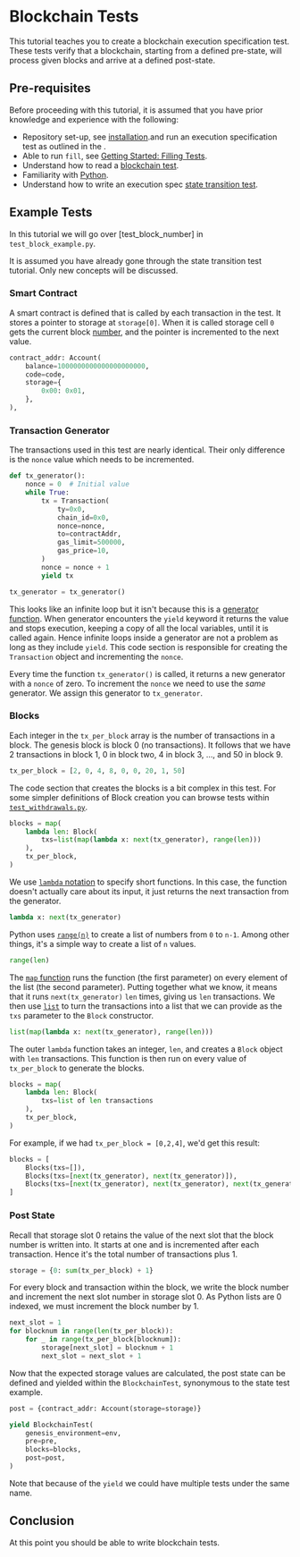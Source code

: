 # Blockchain Tests

This tutorial teaches you to create a blockchain execution specification test. These tests verify that a blockchain, starting from a defined pre-state, will process given blocks and arrive at a defined post-state.

## Pre-requisites

Before proceeding with this tutorial, it is assumed that you have prior knowledge and experience with the following:

- Repository set-up, see [installation](../../getting_started/installation.md).and run an execution specification test as outlined in the .
- Able to run `fill`, see [Getting Started: Filling Tests](../../filling_tests/getting_started.md).
- Understand how to read a [blockchain test](https://ethereum-tests.readthedocs.io/en/latest/test_filler/blockchain_filler.html).
- Familiarity with [Python](https://docs.python.org/3/tutorial/).
- Understand how to write an execution spec [state transition test](./state_transition.md).

## Example Tests

In this tutorial we will go over [test_block_number] in `test_block_example.py`.

It is assumed you have already gone through the state transition test tutorial. Only new concepts will be discussed.

### Smart Contract

A smart contract is defined that is called by each transaction in the test. It stores a pointer to storage at `storage[0]`. When it is called storage cell `0` gets the current block [number](https://www.evm.codes/#43?fork=merge), and the pointer is incremented to the next value.

```python
contract_addr: Account(
    balance=1000000000000000000000,
    code=code,
    storage={
        0x00: 0x01,
    },
),
```

### Transaction Generator

The transactions used in this test are nearly identical. Their only difference is the `nonce` value which needs to be incremented.

```python
def tx_generator():
    nonce = 0  # Initial value
    while True:
        tx = Transaction(
            ty=0x0,
            chain_id=0x0,
            nonce=nonce,
            to=contractAddr,
            gas_limit=500000,
            gas_price=10,
        )
        nonce = nonce + 1
        yield tx

tx_generator = tx_generator()
```

This looks like an infinite loop but it isn't because this is a [generator function](https://wiki.python.org/moin/Generators). When generator encounters the `yield` keyword it returns the value and stops execution, keeping a copy of all the local variables, until it is called again. Hence infinite loops inside a generator are not a problem as long as they include `yield`. This code section is responsible for creating the `Transaction` object and incrementing the `nonce`.

Every time the function `tx_generator()` is called, it returns a new generator with a `nonce` of zero. To increment the `nonce` we need to use the *same* generator. We assign this generator to `tx_generator`.

### Blocks

Each integer in the `tx_per_block` array is the number of transactions in a block. The genesis block is block 0 (no transactions). It follows that we have 2 transactions in block 1, 0 in block two, 4 in block 3, ..., and 50 in block 9.

```python
tx_per_block = [2, 0, 4, 8, 0, 0, 20, 1, 50]
```

The code section that creates the blocks is a bit complex in this test. For some simpler definitions of Block creation you can browse tests within [`test_withdrawals.py`](https://github.com/ethereum/execution-spec-tests/blob/main/tests/shanghai/eip4895_withdrawals/test_withdrawals.py).

```python
blocks = map(
    lambda len: Block(
        txs=list(map(lambda x: next(tx_generator), range(len)))
    ),
    tx_per_block,
)
```

We use [`lambda` notation](https://www.w3schools.com/python/python_lambda.asp) to specify short functions. In this case, the function doesn't actually care about its input, it just returns the next transaction from the generator.

```python
lambda x: next(tx_generator)
```

Python uses [`range(n)`](https://www.w3schools.com/python/ref_func_range.asp) to create a list of numbers from `0` to `n-1`. Among other things, it's a simple way to create a list of `n` values.

```python
range(len)
```

The [`map` function](https://www.w3schools.com/python/ref_func_map.asp) runs the function (the first parameter) on every element of the list (the second parameter). Putting together what we know, it means that it runs `next(tx_generator)` `len` times, giving us `len` transactions. We then use [`list`](https://www.w3schools.com/python/python_lists.asp) to turn the transactions into a list that we can provide as the `txs` parameter to the `Block` constructor.

```python
list(map(lambda x: next(tx_generator), range(len)))
```

The outer `lambda` function takes an integer, `len`, and creates a `Block` object with `len` transactions. This function is then run on every value of `tx_per_block` to generate the blocks.

```python
blocks = map(
    lambda len: Block(
        txs=list of len transactions
    ),
    tx_per_block,
)
```

For example, if we had `tx_per_block = [0,2,4]`, we'd get this result:

```python
blocks = [
    Blocks(txs=[]),
    Blocks(txs=[next(tx_generator), next(tx_generator)]),
    Blocks(txs=[next(tx_generator), next(tx_generator), next(tx_generator), next(tx_generator)])        
]
```

### Post State

Recall that storage slot 0 retains the value of the next slot that the block number is written into. It starts at one and is incremented after each transaction. Hence it's the total number of transactions plus 1.

```python
storage = {0: sum(tx_per_block) + 1}
```

For every block and transaction within the block, we write the block number and increment the next slot number in storage slot 0. As Python lists are 0 indexed, we must increment the block number by 1.

```python
next_slot = 1
for blocknum in range(len(tx_per_block)):
    for _ in range(tx_per_block[blocknum]):
        storage[next_slot] = blocknum + 1
        next_slot = next_slot + 1
```

Now that the expected storage values are calculated, the post state can be defined and yielded within the `BlockchainTest`, synonymous to the state test example.

```python
post = {contract_addr: Account(storage=storage)}

yield BlockchainTest(
    genesis_environment=env,
    pre=pre,
    blocks=blocks,
    post=post,
)
```

Note that because of the `yield` we could have multiple tests under the same name.

## Conclusion

At this point you should be able to write blockchain tests.
